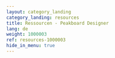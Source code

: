```yaml
---
layout: category_landing
category_landing: resources
title: Ressourcen - Peakboard Designer
lang: de
weight: 1000003
ref: resources-1000003
hide_in_menu: true
---
```

